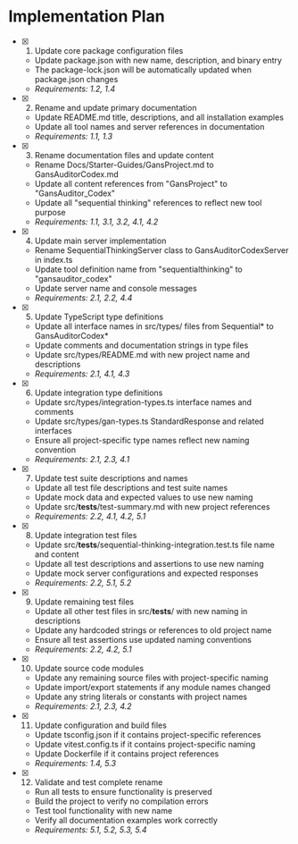 # Implementation Plan

- [x] 1. Update core package configuration files

  - Update package.json with new name, description, and binary entry
  - The package-lock.json will be automatically updated when package.json changes
  - _Requirements: 1.2, 1.4_

- [x] 2. Rename and update primary documentation

  - Update README.md title, descriptions, and all installation examples
  - Update all tool names and server references in documentation
  - _Requirements: 1.1, 1.3_

- [x] 3. Rename documentation files and update content

  - Rename Docs/Starter-Guides/GansProject.md to GansAuditorCodex.md
  - Update all content references from "GansProject" to "GansAuditor_Codex"
  - Update all "sequential thinking" references to reflect new tool purpose
  - _Requirements: 1.1, 3.1, 3.2, 4.1, 4.2_

- [x] 4. Update main server implementation

  - Rename SequentialThinkingServer class to GansAuditorCodexServer in index.ts
  - Update tool definition name from "sequentialthinking" to "gansauditor_codex"
  - Update server name and console messages
  - _Requirements: 2.1, 2.2, 4.4_

- [x] 5. Update TypeScript type definitions

  - Update all interface names in src/types/ files from Sequential* to GansAuditorCodex*
  - Update comments and documentation strings in type files
  - Update src/types/README.md with new project name and descriptions
  - _Requirements: 2.1, 4.1, 4.3_

- [x] 6. Update integration type definitions

  - Update src/types/integration-types.ts interface names and comments
  - Update src/types/gan-types.ts StandardResponse and related interfaces
  - Ensure all project-specific type names reflect new naming convention
  - _Requirements: 2.1, 2.3, 4.1_

- [x] 7. Update test suite descriptions and names

  - Update all test file descriptions and test suite names
  - Update mock data and expected values to use new naming
  - Update src/**tests**/test-summary.md with new project references
  - _Requirements: 2.2, 4.1, 4.2, 5.1_

- [x] 8. Update integration test files

  - Update src/**tests**/sequential-thinking-integration.test.ts file name and content
  - Update all test descriptions and assertions to use new naming
  - Update mock server configurations and expected responses
  - _Requirements: 2.2, 5.1, 5.2_

- [x] 9. Update remaining test files

  - Update all other test files in src/**tests**/ with new naming in descriptions
  - Update any hardcoded strings or references to old project name
  - Ensure all test assertions use updated naming conventions
  - _Requirements: 2.2, 4.2, 5.1_

- [x] 10. Update source code modules

  - Update any remaining source files with project-specific naming
  - Update import/export statements if any module names changed
  - Update any string literals or constants with project names
  - _Requirements: 2.1, 2.3, 4.2_

- [x] 11. Update configuration and build files

  - Update tsconfig.json if it contains project-specific references
  - Update vitest.config.ts if it contains project-specific naming
  - Update Dockerfile if it contains project references
  - _Requirements: 1.4, 5.3_

- [x] 12. Validate and test complete rename
  - Run all tests to ensure functionality is preserved
  - Build the project to verify no compilation errors
  - Test tool functionality with new name
  - Verify all documentation examples work correctly
  - _Requirements: 5.1, 5.2, 5.3, 5.4_

